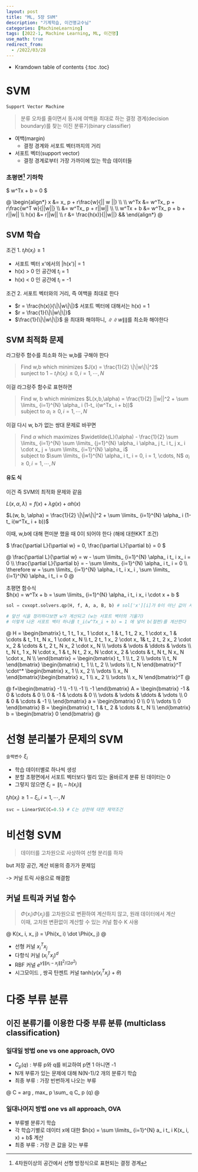 ```yaml
---
layout: post
title: "ML, 5장 SVM"
description: "기계학습, 이건명교수님"
categories: [MachineLearning]
tags: [2022-1, Machine Learning, ML, 이건명]
use_math: true
redirect_from:
  - /2022/03/28
---
```


* Kramdown table of contents
{:toc .toc} 

# SVM

`Support Vector Machine`

> 분류 오차를 줄이면서 동시에 <red>여백을 최대</red>로 하는 결정 경계(decision boundary)를 찾는 <red>이진 분류기(binary classifier)</red>

- 여백(margin)
    - 결정 경계와 서포트 벡터까지의 거리
- 서포트 벡터(support vector)
    - 결정 경계로부터 가장 가까이에 있는 학습 데이터들


### 초평면[^hyperplane] 기하학

$
w^Tx + b = 0
$

@
\begin{align\*}
x &= x_ p + r\frac{w}{|| w ||} \\\ 
\\\ 
w^Tx &= w^Tx_ p + r\frac{w^T w}{||w||} \\\ 
&= w^Tx_ p + r||w|| \\\ 
\\\ 
w^Tx + b &= w^Tx_ p + b + r||w|| \\\ 
h(x) &= r||w|| \\\ 
r &= \frac{h(x)}{||w||} &&
\end{align\*}
@


[^hyperplane]: 4차원이상의 공간에서 선형 방정식으로 표현되는 결정 경계

## SVM 학습

조건 1.  $t_ i h(x_ i) \geq 1$

- 서포트 벡터 x'에서의 \|h(x')\| = 1    
- h(x) > 0 인 공간에 $t_ i$ = 1    
- h(x) < 0 인 공간에 $t_ i$ = -1    

조건 2. 서포트 벡터와의 거리, 즉 여백을 최대로 한다

- $r = \frac{h(x)}{\|\|w\|\|}$ 서포트 벡터에 대해서는 h(x) = 1     
- $r = \frac{1}{\|\|w\|\|}$    
- $\frac{1}{\|\|w\|\|}$ 을 최대화 해야하니, $\|\|w\|\|$를 최소화 해야한다    


## SVM 최적화 문제

라그랑주 함수를 최소화 하는 w,b를 구해야 한다

> Find w,b which minimizes $J(x) = \frac{1}{2} \|\|w\|\|^2$              
> sunject to $1 - t_ i h (x_ i) \leq 0, i = 1, \cdots, N$

이걸 라그랑주 함수로 표현하면

> Find w, b which minimizes $L(x,b,\alpha) = \frac{1}{2} ||w||^2 + \sum \limits_ {i=1}^{N} \alpha_ i (1-t_ i(w^Tx_ i + b))$       
> subject to $\alpha_ i \geq 0, i = 1, \cdots, N$

이걸 다시 w, b가 없는 쌍대 문제로 바꾸면

> Find $\alpha$ which maximizes  $\widetilde{L}(\alpha) - \frac{1}{2} \sum \limits_ {i=1}^{N} \sum \limits_ {j=1}^{N} \alpha_ i \alpha_ j t_ i t_ j x_ i \cdot x_ j + \sum \limits_ {i=1}^{N} \alpha_ i$    
> subject to $\sum \limits_ {i=1}^{N} \alpha_ i t_ i = 0, i = 1, \cdots, N$
> $\alpha_ i \geq 0,  i = 1, \cdots, N$

#### 유도 식

이건 즉 SVM의 최적화 문제와 같음

$L(x, \alpha, \lambda) = f(x) + \lambda g(x) + \alpha h(x)$

$L(w, b, \alpha) = \frac{1}{2} \|\|w\|\|^2 + \sum \limits_ {i=1}^{N} \alpha_ i (1-t_ i(w^Tx_ i + b))$

이때, w,b에 대해 편미분 했을 때 0이 되어야 한다 (해에 대한KKT 조건)

$ \frac{\partial L}{\partial w} = 0, \frac{\partial L}{\partial b} = 0 $

@
\frac{\partial L}{\partial w} = w - \sum \limits_ {i=1}^{N} \alpha_ i t_ i x_ i = 0 \\\ 
\frac{\partial L}{\partial b} = - \sum \limits_ {i=1}^{N} \alpha_ i t_ i = 0  \\\ 
\therefore w = \sum \limits_ {i=1}^{N} \alpha_ i t_ i x_ i , \sum \limits_ {i=1}^{N} \alpha_ i t_ i = 0
@

초평면 함수식    
$h(x) = w^Tx + b = \sum \limits_ {i=1}^{N} \alpha_ i t_ i x_ i \cdot x + b $ 


~~~ python
sol = cvxopt.solvers.qp(H, f, A, a, B, b) # sol['x'][i]가 0이 아닌 값이 서포트 벡터

# 앞선 식을 정리하다보면 w가 계산되고 (w는 서포트 벡터의 기울기)
# 이렇게 나온 서포트 벡터 하나를 t_i(w^Tx_i + b) = 1 에 넣어 b(절편)를 계산한다
~~~

@
H = \begin{bmatrix}
t_ 1 t_ 1 x_ 1 \cdot x_ 1 & t_ 1 t_ 2 x_ 1 \cdot x_ 1 & \cdots & t_ 1 t_ N x_ 1 \cdot x_ N \\\ 
t_ 2 t_ 1 x_ 2 \cdot x_ 1& t_ 2 t_ 2 x_ 2 \cdot x_ 2 & \cdots & t_ 2 t_ N x_ 2 \cdot x_ N \\\ 
\vdots & \vdots & \ddots  & \vdots \\\ 
t_ N t_ 1 x_ N \cdot x_ 1 & t_ N t_ 2 x_ N \cdot x_ 2  & \cdots & t_ N t_ N x_ N \cdot x_ N \\\ 
\end{bmatrix} = \begin{bmatrix}
t_ 1 \\\ 
t_ 2 \\\ 
\vdots \\\ 
t_ N
\end{bmatrix}
\begin{bmatrix}
t_ 1 \\\ 
t_ 2 \\\ 
\vdots \\\ 
t_ N
\end{bmatrix}^T \cdot^* \begin{bmatrix}
x_ 1 \\\ 
x_ 2 \\\ 
\vdots \\\ 
x_ N
\end{bmatrix}\begin{bmatrix}
x_ 1 \\\ 
x_ 2 \\\ 
\vdots \\\ 
x_ N
\end{bmatrix}^T
@

@
f=\begin{bmatrix}
-1 \\\ 
-1 \\\ 
-1 \\\ 
-1
\end{bmatrix} 
A = \begin{bmatrix}
-1 & 0 & \cdots & 0 \\\ 
0 & -1 & \cdots & 0 \\\ 
\vdots & \vdots & \ddots & \vdots \\\ 
0 & 0 & \cdots & -1 \\\ 
\end{bmatrix} 
a = \begin{bmatrix}
0 \\\ 
0 \\\ 
\vdots \\\ 
0
\end{bmatrix} 
B = \begin{bmatrix}
t_ 1 & t_ 2 & \cdots & t_ N \\\ 
\end{bmatrix} 
b = \begin{bmatrix}
0
\end{bmatrix} 
@


# 선형 분리불가 문제의 SVM

`슬랙변수` $\xi_ i$

- 학습 데이터별로 하나씩 생성
- 분할 초평면에서 서포트 벡터보다 멀리 있는 올바르게 분류 된 데이터는 0
- 그렇지 않으면 $\xi_ i = \| t_ i - h(x_ i) \|$ 

$t_ i h(x_ i) \geq 1 - \xi_ i, i=1, \cdots, N$


~~~ python
svc = LinearSVC(C=0.5) # C는 상한에 대한 제약조건
~~~

# 비선형 SVM

> 데이터를 고차원으로 사상하여 선형 분리를 하자

but 저장 공간, 계산 비용의 증가가 문제임

-> 커널 트릭 사용으로 해결함

## 커널 트릭과 커널 함수

> $\Phi(x_ i) \dot \Phi(x_ j)$를 고차원으로 변환하여 계산하지 않고, 원래 데이터에서 계산              
> 이때, 고차원 변환없이 계산할 수 있는 커널 함수 K 사용

@
K(x_ i, x_ j) = \Phi(x_ i) \dot \Phi(x_ j)
@

- 선형 커널 $x_ i ^ T x_ j$
- 다항식 커널 $(x_ i ^ T x_ j)^d$
- RBF 커널 $e^{\gamma \|\|x_ i - x_ j \|\|^2 / (2\sigma^2)}$
- 시그모이드 , 쌍곡 탄젠트 커널 $\text{tanh}(\gamma(x_ i ^ T x_ j) + \theta)$


# 다중 부류 분류

## 이진 분류기를 이용한 다중 부류 분류 (multiclass classification)

### 일대일 방법 one vs one approach, OVO

- $C_p (q)$ : 부류 p와 q를 비교하여 p면 1 아니면 -1
- N개 부류가 있는 문제에 대해 N(N-1)/2 개의 분류기 학습
- 최종 부류 : 가장 빈번하게 나오는 부류

@
C = arg \, max_ p \sum_ q C_ p (q)
@

### 일대나머지 방법 one vs all approach, OVA

- 부류별 분류기 학습
- 각 학습기별로 데이터 x에 대한 $h(x) = \sum \limits_ {i=1}^{N} a_ i t_ i K(x_ i, x) + b$ 계산
- 최종 부류 : 가장 큰 값을 갖는 부류